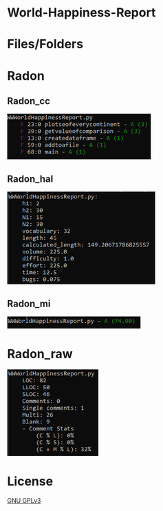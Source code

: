 # World-Happiness-Report

# Files/Folders

# Radon

## Radon_cc

<p><img src="images/radon cc.png" title=" RADON CC"/> </p>

## Radon_hal

<p><img src="images/radon hal.png" title=" RADON HAL"/> </p>

## Radon_mi

<p><img src="images/radon mi.png" title=" RADON MI"/> </p>

# Radon_raw

<p><img src="images/radon raw.png" title=" RADON RAW"/> </p>

# License

[GNU GPLv3](https://choosealicense.com/licenses/gpl-3.0/)